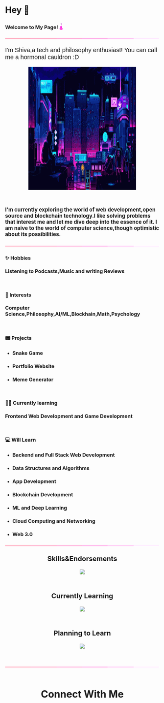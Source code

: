 # **Hey** 👋

### **Welcome to My Page!** <img src="assets/flame.gif" style="position: relative;top:2.4px;" width="12" height="22">
![border-seperator](assets/borderseparator.gif)
<link rel="preconnect" href="https://fonts.googleapis.com">
        <link rel="preconnect" href="https://fonts.gstatic.com" crossorigin>
        <link href="https://fonts.googleapis.com/css2?family=Roboto+Mono&display=swap" rel="stylesheet">
<p style="font-family : 'Roboto Mono',sans-serif; font-weight:600px;font-size : 20px;">I'm Shiva,a tech and philosophy enthusiast! You can call me a hormonal cauldron :D</p>

<img src="assets/pxn.gif" style="display : block;margin : auto;" width="70%" height="400">

![]()

### <p style="font-size:17px;">I'm currently exploring the world of web development,open source and blockchain technology.I like solving problems that interest me and let me dive deep into the essence of it. I am naive to the world of computer science,though optimistic about its possibilities.</p>

![border-seperator](assets/borderseparator.gif)

### **✨ Hobbies**
### Listening to Podcasts,Music and writing Reviews
![]()
### **💖 Interests**
### Computer Science,Philosophy,AI/ML,Blockhain,Math,Psychology
![]()
### **📟 Projects**
* ### Snake Game
* ### Portfolio Website
* ### Meme Generator
![]()
### **👨‍💻️ Currently learning**
### Frontend Web Development and Game Development
![]()
### **💻 Will Learn**
* ### Backend and Full Stack Web Development
* ### Data Structures and Algorithms
* ### App Development
* ### Blockchain Development
* ### ML and Deep Learning
* ### Cloud Computing and Networking
* ### Web 3.0

![border](assets/borderseparator.gif)

### <p style="text-align : center; font-weight:200px; font-size:22px;">**Skills&Endorsements**</p>
<p align="center">
  <a href="https://skillicons.dev">
    <img src="https://skillicons.dev/icons?i=c,cpp,js,react,python,java,html,css,arduino,git,github,vscode,vim,linux,gcp,replit,figma,ps,ae,pr&perline=10" />
  </a>
</p>

![]()
### <p style="text-align : center; font-weight:200px; font-size:22px;">**Currently Learning**</p>
<p align="center">
  <a href="https://skillicons.dev">
    <img src="https://skillicons.dev/icons?i=unity,neovim,nodejs,matlab,heroku,bootstrap,wordpress,markdown" />
  </a>
</p>

![]()
### <p style="text-align : center; font-weight:200px; font-size:22px;">**Planning to Learn**</p>
<p align="center">
  <a href="https://skillicons.dev">
    <img src="https://skillicons.dev/icons?i=svelte,vue,angular,kotlin,blender,eclipse,firebase,flutter,php,mysql,postgresql,django,flask,mongodb,blockchain,docker,electron,kubernetes,ipfs,graphql,swift,solidity,ruby,rust,redis,tailwind,jquery,nextjs,dart" />
  </a>
</p>

![]()

![border](assets/borderseparator.gif)

![]()

## <p style="text-align:center; font-size:32px; font-weight:400px">**Connect With Me**</p>
<!--
**Shiva953/Shiva953** is a ✨ _special_ ✨ repository because its `README.md` (this file) appears on your GitHub profile.

Here are some ideas to get you started:

- 🔭 I’m currently working on ...
- 🌱 I’m currently learning ...
- 👯 I’m looking to collaborate on ...
- 🤔 I’m looking for help with ...
- 💬 Ask me about ...
- 📫 How to reach me: ...
- 😄 Pronouns: ...
- ⚡ Fun fact: ...
-->
